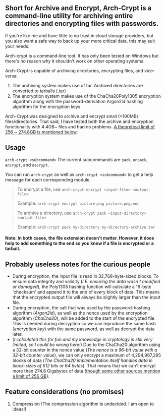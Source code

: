 ## Short for Archive and Encrypt, Arch-Crypt is a command-line utility for archiving entire directories and encrypting files with passwords.

If you're like me and have little to no trust in cloud storage providers, but you also want a safe way to back up your more critical data, this may suit your needs.

Arch-crypt is a command-line tool. It has only been tested on Windows but there's no reason why it shouldn't work on other operating systems.

Arch-Crypt is capable of archiving directories, encrypting files, and vice-versa.
1. The archiving system makes use of tar. Archived directories are converted to tarballs (.tar)
2. The encryption system makes use of the ChaCha20Poly1305 encryption algorithm along with the password-derivation Argon2id hashing algorithm for the encryption keys.

Arch-Crypt was designed to archive and encrypt small (<100MB) files/directories. That said, I have tested both the archive and encryption functionality with 4.4GB~ files and had no problems. [A theoretical limit of 256 ~ 274.8GB is mentioned below](#probably-useless-notes-for-the-curious-people).



## Usage
`arch-crypt <subcommand>` The current subcommands are `pack`, `unpack`, `encrypt`, and `decrypt`.

You can run `arch-crypt` as well as `arch-crypt <subcommand>` to get a help message for each corresponding module.

>To encrypt a file, use `arch-crypt encrypt <input-file> <output-file>`
>  
> Example: `arch-crypt encrypt picture.png picture.png.enc`

>To archive a directory, use `arch-crypt pack <input-directory> <output-file>`
>  
> Example: `arch-crypt pack my-directory my-directory-archive.tar`

<h4>Note: In both cases, the file extension doesn't matter. However, it does help to add something to the end so you know if a file is encrypted or a tarball.</h4>

## Probably useless notes for the curious people
- During encryption, the input file is read in 32,768-byte-sized blocks. To ensure data integrity and validity (_I.E. ensuring the data wasn't modified or damaged_), the Poly1305 hashing function will calculate a 16-byte 'checksum' and append it to the end of every block of data. This means that the encrypted output file will always be slightly larger than the input file.
- During encryption, the salt that was used by the password-hashing algorithm (_Argon2id_), as well as the nonce used by the encryption algorithm (_ChaCha20_), will be added to the start of the encrypted file. This is needed during decryption so we can reproduce the same hash (_encryption key_) with the same password, as well as decrypt the data later.
- (_I calculated this for fun and my knowledge in cryptology is still very limited, so I could be wrong here!_) Due to the ChaCha20 algorithm using a 32-bit counter in the nonce value (_The nonce is a 96-bit value with a 32-bit counter value_), we can only encrypt a maximum of 4,294,967,295 blocks of data (_The ChaCha20 implementation itself handles data in block-sizes of 512 bits or 64 bytes_). That means that we can't encrypt more than 274.8 Gigabytes of data ([though some other sources mention a limit of 256 GB](https://doc.libsodium.org/advanced/stream_ciphers/chacha20)).

## Feature considerations (no promises)
1. Compression (The compression algorithm is undecided. I am open to ideas!)

